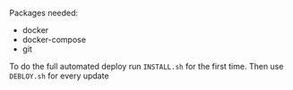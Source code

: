Packages needed:
* docker
* docker-compose
* git


To do the full automated deploy run `INSTALL.sh` for the first time. Then use `DEBLOY.sh` for every update
